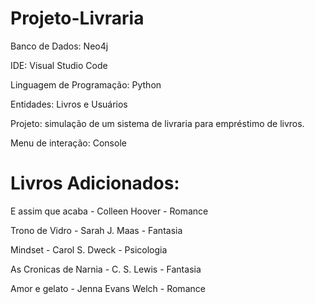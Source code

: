 # Projeto-Livraria
Banco de Dados: Neo4j

IDE: Visual Studio Code

Linguagem de Programação: Python


Entidades: Livros e Usuários


Projeto: simulação de um sistema de livraria para empréstimo de livros.

Menu de interação: Console

# Livros Adicionados:

E assim que acaba - Colleen Hoover - Romance

Trono de Vidro - Sarah J. Maas - Fantasia

Mindset - Carol S. Dweck - Psicologia

As Cronicas de Narnia - C. S. Lewis - Fantasia

Amor e gelato - Jenna Evans Welch - Romance
